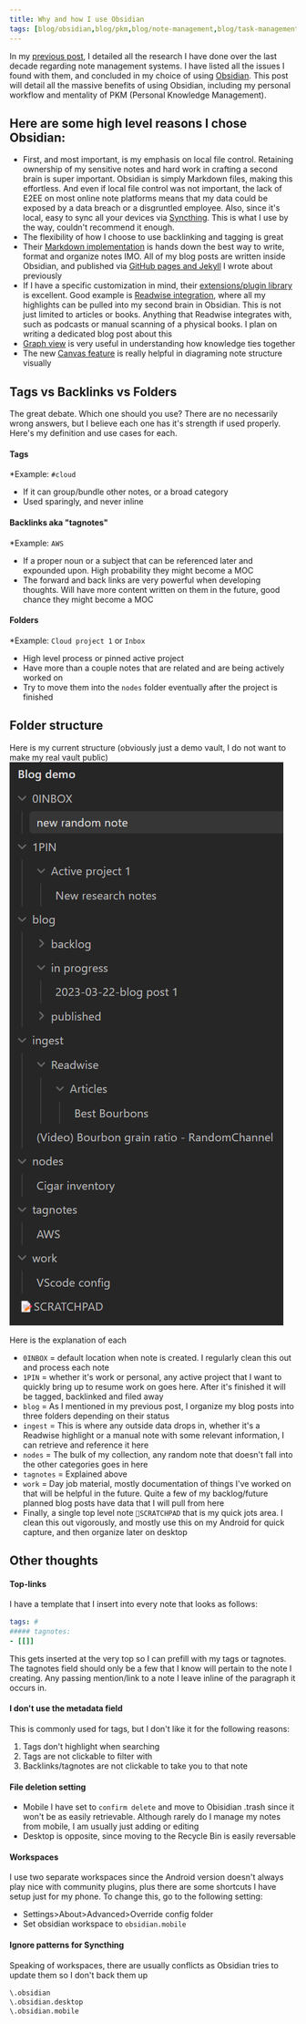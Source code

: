 ```yaml
---
title: Why and how I use Obsidian
tags: [blog/obsidian,blog/pkm,blog/note-management,blog/task-management,]
---
```

In my [previous post](/posts/My-comprehensive-note-management-systems-research/), I detailed all the research I have done over the last decade regarding note management systems. I have listed all the issues I found with them, and concluded in my choice of using [Obsidian](https://obsidian.md). This post will detail all the massive benefits of using Obsidian, including my personal workflow and mentality of PKM (Personal Knowledge Management).

## Here are some high level reasons I chose Obsidian:
- First, and most important, is my emphasis on local file control. Retaining ownership of my sensitive notes and hard work in crafting a second brain is super important. Obsidian is simply Markdown files, making this effortless. And even if local file control was not important, the lack of E2EE on most online note platforms means that my data could be exposed by a data breach or a disgruntled employee. Also, since it's local, easy to sync all your devices via [Syncthing](https://github.com/canton7/SyncTrayzor). This is what I use by the way, couldn't recommend it enough.
- The flexibility of how I choose to use backlinking and tagging is great
- Their [Markdown implementation](https://help.obsidian.md/How+to/Format+your+notes) is hands down the best way to write, format and organize notes IMO. All of my blog posts are written inside Obsidian, and published via [GitHub pages and Jekyll](https://centifanto.net/posts/Easily-build-a-website-with-GitHub-pages/) I wrote about previously
- If I have a specific customization in mind, their [extensions/plugin library](https://obsidian.md/plugins) is excellent. Good example is [Readwise integration](https://help.readwise.io/article/125-how-does-the-readwise-to-obsidian-export-integration-work), where all my highlights can be pulled into my second brain in Obsidian. This is not just limited to articles or books. Anything that Readwise integrates with, such as podcasts or manual scanning of a physical books. I plan on writing a dedicated blog post about this
- [Graph view](https://help.obsidian.md/Plugins/Graph+view) is very useful in understanding how knowledge ties together
- The new [Canvas feature](https://obsidian.md/canvas) is really helpful in diagraming note structure visually

## Tags vs Backlinks vs Folders
The great debate. Which one should you use? There are no necessarily wrong answers, but I believe each one has it's strength if used properly. Here's my definition and use cases for each.

#### Tags
*Example: `#cloud`
- If it can group/bundle other notes, or a broad category
- Used sparingly, and never inline
#### Backlinks aka "tagnotes"
*Example: `AWS`
- If a proper noun or a subject that can be referenced later and expounded upon. High probability they might become a MOC
- The forward and back links are very powerful when developing thoughts. Will have more content written on them in the future, good chance they might become a MOC
#### Folders
*Example: `Cloud project 1` or `Inbox`
- High level process or pinned active project
- Have more than a couple notes that are related and are being actively worked on
- Try to move them into the `nodes` folder eventually after the project is finished

## Folder structure
Here is my current structure (obviously just a demo vault, I do not want to make my real vault public)
![Folder structure](/assets/img/obsidian_folder_structure.png)

Here is the explanation of each
- `0INBOX` = default location when note is created. I regularly clean this out and process each note
- `1PIN` = whether it's work or personal, any active project that I want to quickly bring up to resume work on goes here. After it's finished it will be tagged, backlinked and filed away
- `blog` = As I mentioned in my previous post, I organize my blog posts into three folders depending on their status
- `ingest` = This is where any outside data drops in, whether it's a Readwise highlight or a manual note with some relevant information, I can retrieve and reference it here
- `nodes` = The bulk of my collection, any random note that doesn't fall into the other categories goes in here
- `tagnotes` = Explained above
- `work` = Day job material, mostly documentation of things I've worked on that will be helpful in the future. Quite a few of my backlog/future planned blog posts have data that I will pull from here
- Finally, a single top level note `📝SCRATCHPAD` that is my quick jots area. I clean this out vigorously, and mostly use this on my Android for quick capture, and then organize later on desktop

## Other thoughts

#### Top-links
I have a template that I insert into every note that looks as follows:
```yaml
tags: #
##### tagnotes:
- [[]]
```

This gets inserted at the very top so I can prefill with my tags or tagnotes. The tagnotes field should only be a few that I know will pertain to the note I creating. Any passing mention/link to a note I leave inline of the paragraph it occurs in. 

#### I don't use the metadata field 
This is commonly used for tags, but I don't like it for the following reasons:
1. Tags don't highlight when searching
2. Tags are not clickable to filter with
3. Backlinks/tagnotes are not clickable to take you to that note

#### File deletion setting
- Mobile I have set to `confirm delete` and move to Obisidian .trash since it won't be as easily retrievable. Although rarely do I manage my notes from mobile, I am usually just adding or editing
- Desktop is opposite, since moving to the Recycle Bin is easily reversable

#### Workspaces
I use two separate workspaces since the Android version doesn't always play nice with community plugins, plus there are some shortcuts I have setup just for my phone. To change this, go to the following setting:
- Settings>About>Advanced>Override config folder
- Set obsidian workspace to `obsidian.mobile`

#### Ignore patterns for Syncthing
Speaking of workspaces, there are usually conflicts as Obsidian tries to update them so I don't back them up
```
\.obsidian
\.obsidian.desktop
\.obsidian.mobile
```